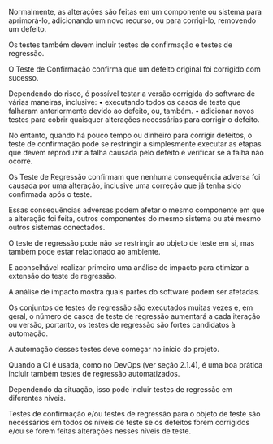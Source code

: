 Normalmente, as alterações são feitas em um componente ou sistema para aprimorá-lo, adicionando um novo recurso, ou para corrigi-lo, removendo um defeito.

Os testes também devem incluir testes de confirmação e testes de regressão.

O Teste de Confirmação confirma que um defeito original foi corrigido com sucesso.

Dependendo do risco, é possível testar a versão corrigida do software de várias maneiras, inclusive:
    • executando todos os casos de teste que falharam anteriormente devido ao defeito, ou, também. 
    • adicionar novos testes para cobrir quaisquer alterações necessárias para corrigir o defeito.

No entanto, quando há pouco tempo ou dinheiro para corrigir defeitos, o teste de confirmação pode se restringir a simplesmente executar as etapas que devem reproduzir a falha causada pelo defeito e verificar se a falha não ocorre.

Os Teste de Regressão confirmam que nenhuma consequência adversa foi causada por uma alteração, inclusive uma correção que já tenha sido confirmada após o teste.

Essas consequências adversas podem afetar o mesmo componente em que a alteração foi feita, outros componentes do mesmo sistema ou até mesmo outros sistemas conectados.

O teste de regressão pode não se restringir ao objeto de teste em si, mas também pode estar relacionado ao ambiente.

É aconselhável realizar primeiro uma análise de impacto para otimizar a extensão do teste de regressão.

A análise de impacto mostra quais partes do software podem ser afetadas.

Os conjuntos de testes de regressão são executados muitas vezes e, em geral, o número de casos de teste de regressão aumentará a cada iteração ou versão, portanto, os testes de regressão são fortes candidatos à automação.

A automação desses testes deve começar no início do projeto.

Quando a CI é usada, como no DevOps (ver seção 2.1.4), é uma boa prática incluir também testes de regressão automatizados.

Dependendo da situação, isso pode incluir testes de regressão em diferentes níveis.

Testes de confirmação e/ou testes de regressão para o objeto de teste são necessários em todos os níveis de teste se os defeitos forem corrigidos e/ou se forem feitas alterações nesses níveis de teste.
